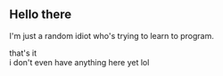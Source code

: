 ## Hello there

I'm just a random idiot who's trying to learn to program.



that's it  
i don't even have anything here yet lol
